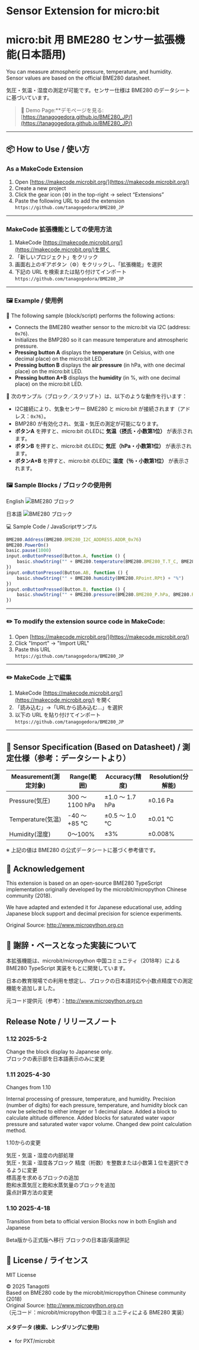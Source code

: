 # Sensor Extension for micro:bit
# micro:bit 用 BME280 センサー拡張機能(日本語用)

You can measure atmospheric pressure, temperature, and humidity.  
Sensor values are based on the official BME280 datasheet.


気圧・気温・湿度の測定が可能です。センサー仕様は BME280 のデータシートに基づいています。

 
> 🔗 Demo Page:**デモページを見る: [https://tanagogedora.github.io/BME280_JP/](https://tanagogedora.github.io/BME280_JP/)

---
## 📦 How to Use / 使い方
### As a MakeCode Extension
1. Open [https://makecode.microbit.org/](https://makecode.microbit.org/)
1. Create a new project
1. Click the gear icon (⚙) in the top-right → select “Extensions”
1. Paste the following URL to add the extension  
	 `https://github.com/tanagogedora/BME280_JP` 

---

### MakeCode 拡張機能としての使用方法

1. MakeCode [https://makecode.microbit.org/](https://makecode.microbit.org/)を開く
1. 「新しいプロジェクト」をクリック
1. 画面右上のギアボタン（⚙）をクリックし、「拡張機能」を選択 
1. 下記の URL を検索または貼り付けてインポート    
	`https://github.com/tanagogedora/BME280_JP`


---

### 🖼 Example / 使用例 

🎯 The following sample (block/script) performs the following actions:
- Connects the BME280 weather sensor to the micro:bit via I2C (address: `0x76`).
- Initializes the BMP280 so it can measure temperature and atmospheric pressure.
- **Pressing button A** displays the **temperature** (in Celsius, with one decimal place) on the micro:bit LED.
- **Pressing button B** displays the **air pressure** (in hPa, with one decimal place) on the micro:bit LED.
- **Pressing button A+B** displays the **humidity** (in %, with one decimal place) on the micro:bit LED.
  
🎯 次のサンプル（ブロック／スクリプト）は、以下のような動作を行います：
- I2C接続により、気象センサー BME280 と micro:bit が接続されます（アドレス：`0x76`）。
- BMP280 が有効化され、気温・気圧の測定が可能になります。
- **ボタンA** を押すと、micro:bit のLEDに **気温（摂氏・小数第1位）** が表示されます。
- **ボタンB** を押すと、micro:bit のLEDに **気圧（hPa・小数第1位）** が表示されます。
- **ボタンA+B** を押すと、micro:bit のLEDに **湿度（％・小数第1位）** が表示されます。

### 🖼 Sample Blocks / ブロックの使用例 

English
![BME280 ブロック](https://github.com/Tanagogedora/BME280_JP/blob/main/BMP280Block_en.png?raw=true)

日本語 
![BME280 ブロック](https://github.com/Tanagogedora/BME280_JP/blob/main/BMP280Block_jp.png?raw=true)

💻 Sample Code / JavaScriptサンプル 
```javascript
BME280.Address(BME280.BME280_I2C_ADDRESS.ADDR_0x76)
BME280.PowerOn()
basic.pause(1000)
input.onButtonPressed(Button.A, function () {
    basic.showString("" + BME280.temperature(BME280.BME280_T.T_C, BME280.RPoint.RPt) + "C")
})
input.onButtonPressed(Button.AB, function () {
    basic.showString("" + BME280.humidity(BME280.RPoint.RPt) + "%")
})
input.onButtonPressed(Button.B, function () {
    basic.showString("" + BME280.pressure(BME280.BME280_P.hPa, BME280.RPoint.RPt) + "hPA")
})

```
---

### ✏️ To modify the extension source code in MakeCode:

1. Open [https://makecode.microbit.org/](https://makecode.microbit.org/)
1. Click "Import" → "Import URL"  
1. Paste this URL  
   `https://github.com/tanagogedora/BME280_JP`


---

### ✏️ MakeCode 上で編集

1. MakeCode [https://makecode.microbit.org/](https://makecode.microbit.org/) を開く
1. 「読み込む」→「URLから読み込む…」を選択
1. 以下の URL を貼り付けてインポート   
	`https://github.com/tanagogedora/BME280_JP`

---

## 🧪 Sensor Specification (Based on Datasheet) / 測定仕様（参考：データシートより）


| Measurement(測定対象) | Range(範囲) | Accuracy(精度) | Resolution(分解能) |
|-----------|------------------|-------------------|--------------------|
| Pressure(気圧) | 300 ～ 1100 hPa | ±1.0 ～ 1.7 hPa | ±0.16 Pa |
| Temperature(気温) | -40 ～ +85 ℃ | ±0.5 ～ 1.0 ℃ | ±0.01 ℃ |
| Humidity(湿度) | 0～100% | ±3% | ±0.008% |

※ 上記の値は BME280 の公式データシートに基づく参考値です。


## 📝 Acknowledgement

This extension is based on an open-source BME280 TypeScript implementation originally developed by the microbit/micropython Chinese community (2018).

We have adapted and extended it for Japanese educational use, adding Japanese block support and decimal precision for science experiments.

Original Source: http://www.micropython.org.cn

## 📝 謝辞・ベースとなった実装について

本拡張機能は、microbit/micropython 中国コミュニティ（2018年）による BME280 TypeScript 実装をもとに開発しています。

日本の教育現場での利用を想定し、ブロックの日本語対応や小数点精度での測定機能を追加しました。

元コード提供元（参考）：http://www.micropython.org.cn

## Release Note / リリースノート

### 1.12 2025-5-2
Change the block display to Japanese only.  
ブロックの表示部を日本語表示のみに変更  

### 1.11 2025-4-30 
Changes from 1.10  

Internal processing of pressure, temperature, and humidity. 
Precision (number of digits) for each pressure, temperature, and humidity block can now be selected to either integer or 1 decimal place. 
Added a block to calculate altitude difference. 
Added blocks for saturated water vapor pressure and saturated water vapor volume. 
Changed dew point calculation method. 

1.10からの変更  

気圧・気温・湿度の内部処理  
気圧・気温・湿度各ブロック 精度（桁数）を整数または小数第１位を選択できるように変更  
標高差を求めるブロックの追加  
飽和水蒸気圧と飽和水蒸気量のブロックを追加  
露点計算方法の変更  

### 1.10 2025-4-18
Transition from beta to official version
Blocks now in both English and Japanese

Beta版から正式版へ移行
ブロックの日本語/英語併記

## 📝 License / ライセンス 

MIT License

© 2025 Tanagotti  
Based on BME280 code by the microbit/micropython Chinese community (2018)  
Original Source: http://www.micropython.org.cn  
（元コード：microbit/micropython 中国コミュニティによる BME280 実装）


#### メタデータ (検索、レンダリングに使用)

* for PXT/microbit
<script>
makeCodeRender("{{ site.makecode.home_url }}", "{{ site.github.owner_name }}/{{ site.github.repository_name }}");
</script>
